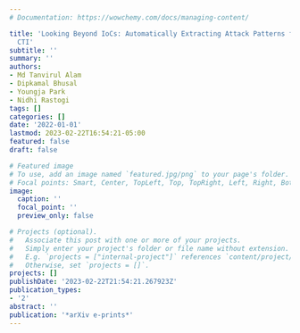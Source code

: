 ```yaml
---
# Documentation: https://wowchemy.com/docs/managing-content/

title: 'Looking Beyond IoCs: Automatically Extracting Attack Patterns from External
  CTI'
subtitle: ''
summary: ''
authors:
- Md Tanvirul Alam
- Dipkamal Bhusal
- Youngja Park
- Nidhi Rastogi
tags: []
categories: []
date: '2022-01-01'
lastmod: 2023-02-22T16:54:21-05:00
featured: false
draft: false

# Featured image
# To use, add an image named `featured.jpg/png` to your page's folder.
# Focal points: Smart, Center, TopLeft, Top, TopRight, Left, Right, BottomLeft, Bottom, BottomRight.
image:
  caption: ''
  focal_point: ''
  preview_only: false

# Projects (optional).
#   Associate this post with one or more of your projects.
#   Simply enter your project's folder or file name without extension.
#   E.g. `projects = ["internal-project"]` references `content/project/deep-learning/index.md`.
#   Otherwise, set `projects = []`.
projects: []
publishDate: '2023-02-22T21:54:21.267923Z'
publication_types:
- '2'
abstract: ''
publication: '*arXiv e-prints*'
---
```

